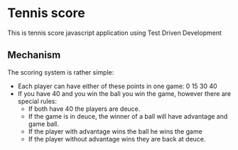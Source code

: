 # Tennis score

This is tennis score javascript application using Test Driven Development

## Mechanism

The scoring system is rather simple:

- Each player can have either of these points in one game: 0 15 30 40
- If you have 40 and you win the ball you win the game, however there are special rules:
  - If both have 40 the players are deuce.
  - If the game is in deuce, the winner of a ball will have advantage and game ball.
  - If the player with advantage wins the ball he wins the game
  - If the player without advantage wins they are back at deuce.
